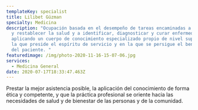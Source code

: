 ```yaml
---
templateKey: specialist
title: Lilibet Gúzman
specialty: Medicina
description: "Ocupación basada en el desempeño de tareas encaminadas a promover
  y restablecer la salud y a identificar, diagnosticar y curar enfermedades
  aplicando un cuerpo de conocimiento especializado propio de nivel superior, en
  la que preside el espíritu de servicio y en la que se persigue el beneficio
  del paciente. "
featuredimage: /img/photo-2020-11-16-15-07-06.jpg
services:
  - Medicina General
date: 2020-07-17T18:33:47.463Z
---
```

Prestar la mejor asistencia posible, la aplicación del conocimiento de forma ética y competente, y que la práctica profesional se oriente hacia las necesidades de salud y de bienestar de las personas y de la comunidad.